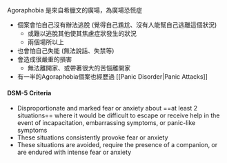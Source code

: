 
Agoraphobia 是來自希臘文的廣場，為廣場恐慌症
- 個案會怕自己沒有辦法逃脫 (覺得自己尷尬、沒有人能幫自己逃離這個狀況)
	- 或難以逃脫其他使其焦慮症狀發生的狀況
	- 兩個場所以上
- 也會怕自己失能 (無法說話、失禁等)
- 會造成很嚴重的損害
	- 無法離開家、或帶著很大的苦惱離開家
- 有一半的Agoraphobia個案也經歷過 [[Panic Disorder|Panic Attacks]]

#### DSM-5 Criteria
- Disproportionate and marked fear or anxiety about ==at least 2 situations== where it would be difficult to escape or receive help in the event of incapacitation, embarrassing symptoms, or panic-like symptoms
- These situations consistently provoke fear or anxiety
- These situations are avoided, require the presence of a companion, or are endured with intense fear or anxiety